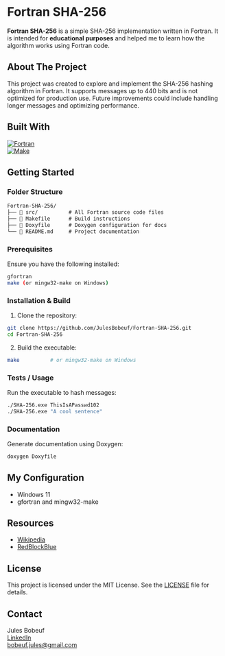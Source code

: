 # Fortran SHA-256

**Fortran SHA-256** is a simple SHA-256 implementation written in Fortran. It is intended for **educational purposes** and helped me to learn how the algorithm works using Fortran code.

## About The Project

This project was created to explore and implement the SHA-256 hashing algorithm in Fortran. It supports messages up to 440 bits and is not optimized for production use. Future improvements could include handling longer messages and optimizing performance.

## Built With

[![Fortran](https://img.shields.io/badge/Fortran-0071C5?style=for-the-badge&logo=fortran&logoColor=white)](https://fortran-lang.org/)  
[![Make](https://img.shields.io/badge/Make-000000?style=for-the-badge&logo=gnu-make&logoColor=white)](https://www.gnu.org/software/make/)

## Getting Started

### Folder Structure

```markdown
Fortran-SHA-256/
├── 📁 src/          # All Fortran source code files
├── 📄 Makefile      # Build instructions
├── 📄 Doxyfile      # Doxygen configuration for docs
└── 📄 README.md     # Project documentation
```

### Prerequisites

Ensure you have the following installed:

```sh
gfortran
make (or mingw32-make on Windows)
```

### Installation & Build

1. Clone the repository:

```sh
git clone https://github.com/JulesBobeuf/Fortran-SHA-256.git
cd Fortran-SHA-256
```

2. Build the executable:

```sh
make          # or mingw32-make on Windows
```

### Tests / Usage

Run the executable to hash messages:

```sh
./SHA-256.exe ThisIsAPasswd102
./SHA-256.exe "A cool sentence"
```

### Documentation

Generate documentation using Doxygen:

```sh
doxygen Doxyfile
```

## My Configuration

- Windows 11  
- gfortran and mingw32-make

## Resources

- [Wikipedia](https://en.wikipedia.org/wiki/SHA-2)  
- [RedBlockBlue](https://www.youtube.com/watch?v=orIgy2MjqrA&themeRefresh=1)

## License

This project is licensed under the MIT License. See the [LICENSE](LICENSE) file for details.

## Contact

Jules Bobeuf  
[LinkedIn](https://www.linkedin.com/in/bobeuf-jules/)  
bobeuf.jules@gmail.com

